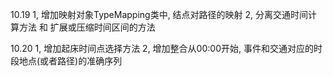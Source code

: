 10.19
1, 增加映射对象TypeMapping类中, 结点对路径的映射
2, 分离交通时间计算方法 和 扩展或压缩时间区间的方法

10.20
1, 增加起床时间点选择方法
2, 增加整合从00:00开始, 事件和交通对应的时段地点(或者路径)的准确序列


